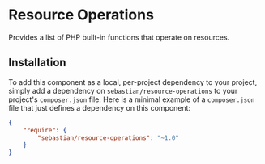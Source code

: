# Resource Operations

Provides a list of PHP built-in functions that operate on resources.

## Installation

To add this component as a local, per-project dependency to your project, simply add a dependency on `sebastian/resource-operations` to your project's `composer.json` file. Here is a minimal example of a `composer.json` file that just defines a dependency on this component:

```JSON
{
    "require": {
        "sebastian/resource-operations": "~1.0"
    }
}
```

